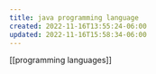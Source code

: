 ```yaml
---
title: java programming language
created: 2022-11-16T13:55:24-06:00
updated: 2022-11-16T15:58:34-06:00
---
```


[[programming languages]]